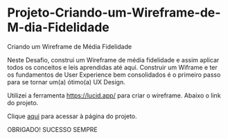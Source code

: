 # Projeto-Criando-um-Wireframe-de-M-dia-Fidelidade
Criando um Wireframe de Média Fidelidade

Neste Desafio, construi um Wireframe de média fidelidade e assim aplicar todos os conceitos e leis aprendidas até aqui.
Construir um Wiframe e ter os fundamentos de User Experience bem consolidados é o primeiro passo para se tornar um(a) ótimo(a) UX Design.

Utilizei a ferramenta https://lucid.app/ para criar o wireframe.
Abaixo o link do projeto.

Clique [aqui]([https://lucid.app/lucidchart/3920653f-4709-46c9-ad55-7cfe749bcf7e/edit?viewport_loc=-1744%2C-781%2C5547%2C3341%2CuP1BopAARZY8&invitationId=inv_b2630ddd-31de-4e6a-b0cc-348935ee1e08]) para acessar à página do projeto.

OBRIGADO! SUCESSO SEMPRE

